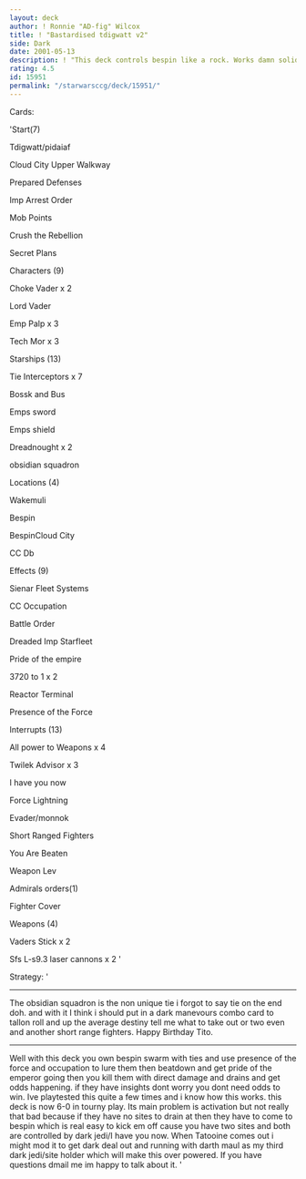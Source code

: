 ```yaml
---
layout: deck
author: ! Ronnie "AD-fig" Wilcox
title: ! "Bastardised tdigwatt v2"
side: Dark
date: 2001-05-13
description: ! "This deck controls bespin like a rock. Works damn solid and thanks to this i took 3rd in my states. damn light sucks."
rating: 4.5
id: 15951
permalink: "/starwarsccg/deck/15951/"
---
```

Cards: 

'Start(7)

Tdigwatt/pidaiaf

Cloud City Upper Walkway

Prepared Defenses

Imp Arrest Order

Mob Points

Crush the Rebellion

Secret Plans


Characters (9)

Choke Vader x 2

Lord Vader

Emp Palp x 3

Tech Mor x 3



Starships (13)

Tie Interceptors x 7

Bossk and Bus

Emps sword

Emps shield

Dreadnought x 2

obsidian squadron


Locations (4)

Wakemuli

Bespin

BespinCloud City

CC Db


Effects (9)

Sienar Fleet Systems

CC Occupation

Battle Order

Dreaded Imp Starfleet

Pride of the empire

3720 to 1 x 2

Reactor Terminal

Presence of the Force


Interrupts (13)

All power to Weapons x 4

Twilek Advisor x 3

I have you now

Force Lightning

Evader/monnok

Short Ranged Fighters

You Are Beaten

Weapon Lev


Admirals orders(1)

Fighter Cover


Weapons (4)

Vaders Stick x 2

Sfs L-s9.3 laser cannons x 2 '

Strategy: '

***********************************************************

The obsidian squadron is the non unique tie i forgot to say tie on the end doh. and with it I think i should put in a dark manevours combo card to tallon roll and up the average destiny tell me what to take out or two even and another short range fighters. Happy Birthday Tito.

***********************************************************

Well with this deck you own bespin swarm with ties and use presence of the force and occupation to lure them then beatdown and get pride of the emperor going then you kill them with direct damage and drains and get odds happening. if they have insights dont worry you dont need odds to win. Ive playtested this quite a few times and i know how this works. this deck is now 6-0 in tourny play. Its main problem is activation but not really that bad because if they have no sites to drain at then they have to come to bespin which is real easy to kick em off cause you have two sites and both are controlled by dark jedi/I have you now. When Tatooine comes out i might mod it to get dark deal out and running with darth maul as my third dark jedi/site holder which will make this over powered. If you have questions dmail me im happy to talk about it.  '
